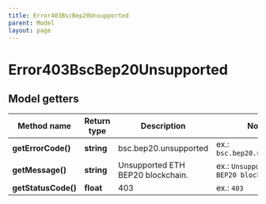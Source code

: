 ```yaml
---
title: Error403BscBep20Unsupported
parent: Model
layout: page
---
```


# Error403BscBep20Unsupported

## Model getters

Method name | Return type | Description | Notes
------------ | ------------- | ------------- | -------------
**getErrorCode()** | **string** | bsc.bep20.unsupported | ex.: `bsc.bep20.unsupported`
**getMessage()** | **string** | Unsupported ETH BEP20 blockchain. | ex.: `Unsupported ETH BEP20 blockchain.`
**getStatusCode()** | **float** | 403 | ex.: `403`


